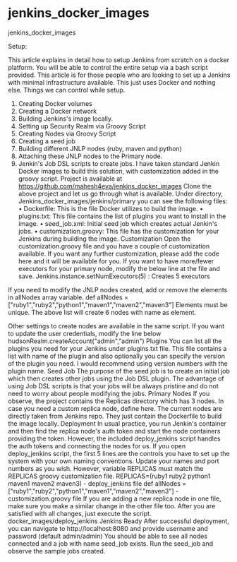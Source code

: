 # jenkins_docker_images
jenkins_docker_images

Setup: 

This article explains in detail how to setup Jenkins from scratch on a docker platform.
You will be able to control the entire setup via a bash script provided.
This article is for those people who are looking to set up a Jenkins with minimal infrastructure available. This just uses Docker and nothing else.
Things we can control while setup.
1.	Creating Docker volumes
2.	Creating a Docker network
3.	Building Jenkins's image locally.
4.	Setting up Security Realm via Groovy Script
5.	Creating Nodes via Groovy Script
6.	Creating a seed job
7.	Building different JNLP nodes (ruby, maven and python)
8.	Attaching these JNLP nodes to the Primary node.
9.	Jenkin's Job DSL scripts to create jobs.
I have taken standard Jenkin Docker images to build this solution, with customization added in the groovy script.
Project is available at https://github.com/mahesh4eva/jenkins_docker_images
Clone the above project and let us go through what is available.
Under directory, Jenkins_docker_images/jenkins/primary you can see the following files:
•	Dockerfile: This is the file Docker utilizes to build the image.
•	plugins.txt: This file contains the list of plugins you want to install in the image.
•	seed_job.xml: Initial seed job which creates actual Jenkin's jobs.
•	customization.groovy: This file has the customization for your Jenkins during building the image.
Customization
Open the customization.groovy file and you have a couple of customization available. If you want any further customization, please add the code here and it will be available for you.
If you want to have more/fewer executors for your primary node, modify the below line at the file and save.
Jenkins.instance.setNumExecutors(5) : Creates 5 executors
 




If you need to modify the JNLP nodes created, add or remove the elements in allNodes array variable.
def allNodes = ["ruby1","ruby2","python1","maven1","maven2","maven3"]
Elements must be unique. The above list will create 6 nodes with name as element.
 








Other settings to create nodes are available in the same script.
If you want to update the user credentials, modify the line below
hudsonRealm.createAccount("admin","admin")
Plugins
You can list all the plugins you need for your Jenkins under plugins.txt file.
This file contains a list with name of the plugin and also optionally you can specify the version of the plugin you need. I would recommend using version numbers with the plugin name.
Seed Job
The purpose of the seed job is to create an initial job which then creates other jobs using the Job DSL plugin. The advantage of using Job DSL scripts is that your jobs will be always pristine and do not need to worry about people modifying the jobs.
Primary Nodes
If you observe, the project contains the Replicas directory which has 3 nodes. In case you need a custom replica node, define here. The current nodes are directly taken from Jenkins repo. They just contain the Dockerfile to build the image locally.
Deployment
In usual practice, you run Jenkin's container and then find the replica node's auth token and start the node containers providing the token. However, the included deploy_jenkins script handles the auth tokens and connecting the nodes for us.
If you open deploy_jenkins script, the first 5 lines are the controls you have to set up the system with your own naming conventions.
Update your names and port numbers as you wish. However, variable REPLICAS must match the REPLICAS groovy customization file.
REPLICAS=(ruby1 ruby2 python1 maven1 maven2 maven3) - deploy_jenkins file
def allNodes = ["ruby1","ruby2","python1","maven1","maven2","maven3"] - customization.groovy file
If you are adding a new replica node in one file, make sure you make a similar change in the other file too.
After you are satisfied with all changes, just execute the script.
docker_images/deploy_jenkins
Jenkins Ready
After successful deployment, you can navigate to http://localhost:8080 and provide username and password (default admin/admin)
You should be able to see all nodes connected and a job with name seed_job exists.
Run the seed_job and observe the sample jobs created.
 

